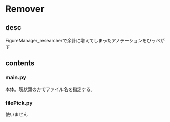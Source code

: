 # Remover

## desc
FigureManager_researcherで余計に増えてしまったアノテーションをひっぺがす


## contents

### main.py
本体。現状頭の方でファイル名を指定する。

### filePick.py
使いません
